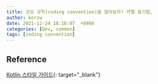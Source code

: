 ```yaml
---
title: 코딩 규칙(coding convention)을 알아보자! 카멜 표기법, 
author: korsw
date: 2021-12-24 18:16:07  +0900
categories: [Dev, common]
tags: [coding convention]
---
```


## Reference

[Kotlin 스타일 가이드](https://developer.android.com/kotlin/style-guide?hl=ko){: target="_blank"}<br/>